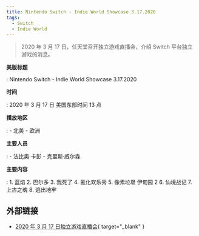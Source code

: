 ```yaml
---
title: Nintendo Switch - Indie World Showcase 3.17.2020
tags:
  - Switch
  - Indie World
---
```


> 2020 年 3 月 17 日，任天堂召开独立游戏直播会，介绍 Switch 平台独立游戏的消息。

**美版标题**

:   Nintendo Switch - Indie World Showcase 3.17.2020

**时间**

:   2020 年 3 月 17 日 美国东部时间 13 点

**播放地区**

:   - 北美
    - 欧洲

**主要人员**

:   - 法比奥·卡彭
    - 克里斯·威尔森

**主要内容**

:   1. 蓝焰
    2. 巴尔多
    3. 我死了
    4. 氰化欢乐秀
    5. 像素垃圾 伊甸园 2
    6. 仙境战记
    7. 上古之魂
    8. 逃出地牢

## 外部链接

- [2020 年 3 月 17 日独立游戏直播会](https://www.bilibili.com/video/BV1gy4y1D7aQ/){ target="_blank" }
